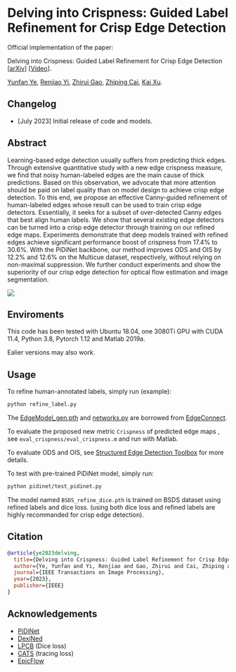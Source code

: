 # Delving into Crispness: Guided Label Refinement for Crisp Edge Detection

Official implementation of the paper:

Delving into Crispness: Guided Label Refinement for Crisp Edge Detection
[[arXiv](https://arxiv.org/abs/2306.15172)] [[Video](https://www.bilibili.com/video/BV1rj411S7WK)].

[Yunfan Ye](https://yunfan1202.github.io), 
[Renjiao Yi](https://renjiaoyi.github.io/), 
[Zhirui Gao](), 
[Zhiping Cai](), 
[Kai Xu](http://kevinkaixu.net/index.html).

## Changelog 

* [July 2023] Initial release of code and models.


## Abstract

Learning-based edge detection usually suffers from predicting thick edges. Through extensive quantitative study with a new edge crispness measure, we find that noisy human-labeled edges are the main cause of thick predictions. Based on this observation, we advocate that more attention should be paid on label quality than on model design to achieve crisp edge detection. To this end, we propose an effective Canny-guided refinement of human-labeled edges whose result can be used to train crisp edge detectors. Essentially, it seeks for a subset of over-detected Canny edges that best align human labels. We show that several existing edge detectors can be turned into a crisp edge detector through training on our refined edge maps. Experiments demonstrate that deep models trained with refined edges achieve significant performance boost of crispness from 17.4% to 30.6%. With the PiDiNet backbone, our method improves ODS and OIS by 12.2% and 12.6% on the Multicue dataset, respectively, without relying on non-maximal suppression. We further conduct experiments and show the superiority of our crisp edge detection for optical flow estimation and image segmentation.

![](./figures/teaser.png)

## Enviroments
This code has been tested with Ubuntu 18.04, one 3080Ti GPU with CUDA 11.4, Python 3.8, Pytorch 1.12 and Matlab 2019a.

Ealier versions may also work.

## Usage

To refine human-annotated labels, simply run (example):
```bash
python refine_label.py
```
The [EdgeModel_gen.pth](https://drive.google.com/drive/folders/1KyXz4W4SAvfsGh3NJ7XgdOv5t46o-8aa) and [networks.py](https://github.com/knazeri/edge-connect/blob/master/src/networks.py) are borrowed from [EdgeConnect](https://github.com/knazeri/edge-connect).

To evaluate the proposed new metric `Crispness` of predicted edge maps , see `eval_crispness/eval_crispness.m` and run with Matlab.

To evaluate ODS and OIS, see [Structured Edge Detection Toolbox](https://github.com/pdollar/edges) for more details.

To test with pre-trained PiDiNet model, simply run:
```bash
python pidinet/test_pidinet.py
```
The model named `BSDS_refine_dice.pth` is trained on BSDS dataset using refined labels and dice loss.
(using both dice loss and refined labels are highly recommanded for crisp edge detection).

## Citation
```bibtex
@article{ye2023delving,
  title={Delving into Crispness: Guided Label Refinement for Crisp Edge Detection},
  author={Ye, Yunfan and Yi, Renjiao and Gao, Zhirui and Cai, Zhiping and Xu, Kai},
  journal={IEEE Transactions on Image Processing},
  year={2023},
  publisher={IEEE}
}
```

## Acknowledgements

- [PiDiNet](https://github.com/hellozhuo/pidinet)
- [DexiNed](https://github.com/xavysp/DexiNed)
- [LPCB](https://arxiv.org/abs/1807.10097) (Dice loss)
- [CATS](https://github.com/WHUHLX/CATS) (tracing loss)
- [EpicFlow](http://lear.inrialpes.fr/src/epicflow/)
